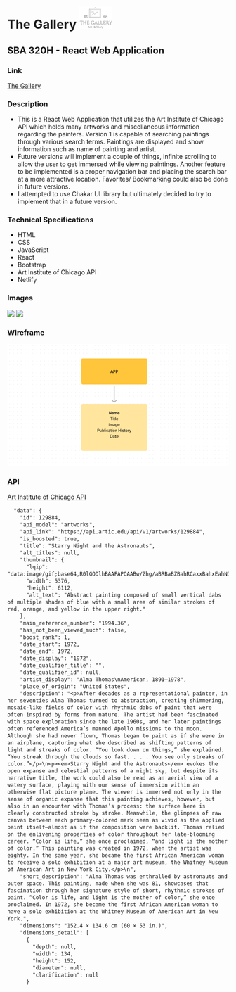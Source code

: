 # The Gallery <img src= "https://github.com/AddyRdz/sba320h-react-web-application/blob/main/public/images/the-gallery-high-resolution-logo-grayscale-transparent.png?raw=true" height='50'>


## SBA 320H - React Web Application
### Link
[The Gallery](https://thegallery-ar.netlify.app/)

### Description
* This is a React Web Application that utilizes the Art Institute of Chicago API which holds many artworks and miscellaneous information regarding the painters. Version 1 is capable of searching paintings through various search terms. Paintings are displayed and show information such as name of painting and artist. 
* Future versions will implement a couple of things, infinite scrolling to allow the user to get immersed while viewing paintings. Another feature to be implemented is a proper navigation bar and placing the search bar at a more attractive location. Favorites/ Bookmarking could also be done in future versions.  
* I attempted to use Chakar UI library but ultimately decided to try to implement that in a  future version. 

### Technical Specifications
* HTML
* CSS
* JavaScript
* React
* Bootstrap
* Art Institute of Chicago API
* Netlify

### Images
<img src = 'https://github.com/AddyRdz/sba320h-react-web-application/blob/main/public/images/Screenshot%202024-10-03%20at%207.45.01%E2%80%AFPM.png?raw=true'>
<img src = 'https://github.com/AddyRdz/sba320h-react-web-application/blob/main/public/images/Screenshot%202024-10-03%20at%207.45.24%E2%80%AFPM.png?raw=true'>

### Wireframe
<img src = 'https://github.com/AddyRdz/sba320h-react-web-application/blob/main/public/images/Wireframe.png?raw=true'>

### API
[Art Institute of Chicago API](https://api.artic.edu/docs/#quick-start)
```
  "data": {
    "id": 129884,
    "api_model": "artworks",
    "api_link": "https://api.artic.edu/api/v1/artworks/129884",
    "is_boosted": true,
    "title": "Starry Night and the Astronauts",
    "alt_titles": null,
    "thumbnail": {
      "lqip": "data:image/gif;base64,R0lGODlhBAAFAPQAABw/Zhg/aBRBaBZBahRCaxxBahxEahNIchZJcR9LdB9OdiZIZSBEbShLbjxRZyBPeipRcSpReUpWaitXgAAAAAAAAAAAAAAAAAAAAAAAAAAAAAAAAAAAAAAAAAAAAAAAACH5BAAAAAAALAAAAAAEAAUAAAURoMJIDhJAywAcAlEkxhNNTQgAOw==",
      "width": 5376,
      "height": 6112,
      "alt_text": "Abstract painting composed of small vertical dabs of multiple shades of blue with a small area of similar strokes of red, orange, and yellow in the upper right."
    },
    "main_reference_number": "1994.36",
    "has_not_been_viewed_much": false,
    "boost_rank": 1,
    "date_start": 1972,
    "date_end": 1972,
    "date_display": "1972",
    "date_qualifier_title": "",
    "date_qualifier_id": null,
    "artist_display": "Alma Thomas\nAmerican, 1891–1978",
    "place_of_origin": "United States",
    "description": "<p>After decades as a representational painter, in her seventies Alma Thomas turned to abstraction, creating shimmering, mosaic-like fields of color with rhythmic dabs of paint that were often inspired by forms from nature. The artist had been fascinated with space exploration since the late 1960s, and her later paintings often referenced America’s manned Apollo missions to the moon. Although she had never flown, Thomas began to paint as if she were in an airplane, capturing what she described as shifting patterns of light and streaks of color. “You look down on things,” she explained. “You streak through the clouds so fast. . . . You see only streaks of color.”</p>\n<p><em>Starry Night and the Astronauts</em> evokes the open expanse and celestial patterns of a night sky, but despite its narrative title, the work could also be read as an aerial view of a watery surface, playing with our sense of immersion within an otherwise flat picture plane. The viewer is immersed not only in the sense of organic expanse that this painting achieves, however, but also in an encounter with Thomas’s process: the surface here is clearly constructed stroke by stroke. Meanwhile, the glimpses of raw canvas between each primary-colored mark seem as vivid as the applied paint itself—almost as if the composition were backlit. Thomas relied on the enlivening properties of color throughout her late-blooming career. “Color is life,” she once proclaimed, “and light is the mother of color.” This painting was created in 1972, when the artist was eighty. In the same year, she became the first African American woman to receive a solo exhibition at a major art museum, the Whitney Museum of American Art in New York City.</p>\n",
    "short_description": "Alma Thomas was enthralled by astronauts and outer space. This painting, made when she was 81, showcases that fascination through her signature style of short, rhythmic strokes of paint. “Color is life, and light is the mother of color,” she once proclaimed. In 1972, she became the first African American woman to have a solo exhibition at the Whitney Museum of American Art in New York.",
    "dimensions": "152.4 × 134.6 cm (60 × 53 in.)",
    "dimensions_detail": [
      {
        "depth": null,
        "width": 134,
        "height": 152,
        "diameter": null,
        "clarification": null
      }

